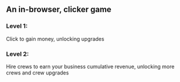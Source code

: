 ## An in-browser, clicker game

### Level 1:
Click to gain money, unlocking upgrades

### Level 2:
Hire crews to earn your business cumulative revenue, unlocking more crews and crew upgrades
